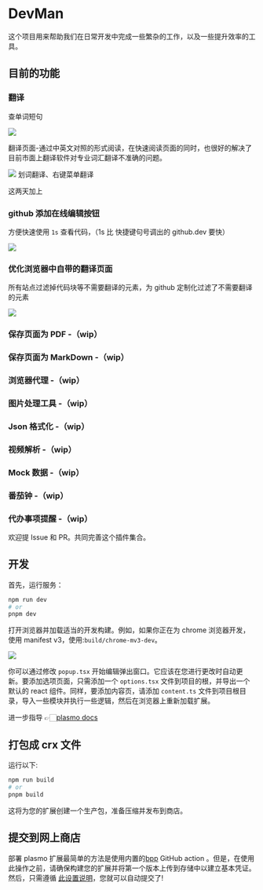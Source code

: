 # DevMan

这个项目用来帮助我们在日常开发中完成一些繁杂的工作，以及一些提升效率的工具。

## 目前的功能

### 翻译

查单词短句

![](https://assets.fedtop.com/picbed/202211011327471.png)

翻译页面-通过中英文对照的形式阅读，在快速阅读页面的同时，也很好的解决了目前市面上翻译软件对专业词汇翻译不准确的问题。

![](https://assets.fedtop.com/picbed/202210270939667.png) 划词翻译、右键菜单翻译

这两天加上

### github 添加在线编辑按钮

方便快速使用 `1s` 查看代码，（1s 比 快捷键句号调出的 github.dev 要快）

![](https://assets.fedtop.com/picbed/202210280935904.png)

### 优化浏览器中自带的翻译页面

所有站点过滤掉代码块等不需要翻译的元素，为 github 定制化过滤了不需要翻译的元素

![](https://assets.fedtop.com/picbed/202210280048017.png)

### 保存页面为 PDF -（wip）

### 保存页面为 MarkDown -（wip）

### 浏览器代理 -（wip）

### 图片处理工具 -（wip）

### Json 格式化 -（wip）

### 视频解析 -（wip）

### Mock 数据 -（wip）

### 番茄钟 -（wip）

### 代办事项提醒 -（wip）

欢迎提 Issue 和 PR。共同完善这个插件集合。

## 开发

首先，运行服务：

```bash
npm run dev
# or
pnpm dev
```

打开浏览器并加载适当的开发构建。例如，如果你正在为 chrome 浏览器开发，使用 manifest v3，使用:`build/chrome-mv3-dev`。

![](https://assets.fedtop.com/picbed/202210270156535.png)

你可以通过修改 `popup.tsx` 开始编辑弹出窗口。它应该在您进行更改时自动更新。要添加选项页面，只需添加一个 `options.tsx` 文件到项目的根，并导出一个默认的 react 组件。同样，要添加内容页，请添加 `content.ts` 文件到项目根目录，导入一些模块并执行一些逻辑，然后在浏览器上重新加载扩展。

进一步指导 👉🏻[plasmo docs](https://docs.plasmo.com/)

## 打包成 crx 文件

运行以下:

```sh
npm run build
# or
pnpm build
```

这将为您的扩展创建一个生产包，准备压缩并发布到商店。

## 提交到网上商店

部署 plasmo 扩展最简单的方法是使用内置的[bpp](https://bpp.browser.market) GitHub action 。但是，在使用此操作之前，请确保构建您的扩展并将第一个版本上传到存储中以建立基本凭证。然后，只需遵循 [此设置说明](https://docs.plasmo.com/workflows/submit)，您就可以自动提交了!
